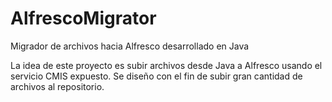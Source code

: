 # AlfrescoMigrator
Migrador de archivos hacia Alfresco desarrollado en Java

La idea de este proyecto es subir archivos desde Java a Alfresco usando el servicio CMIS expuesto. Se diseño con el fin de subir gran cantidad de archivos al repositorio.
